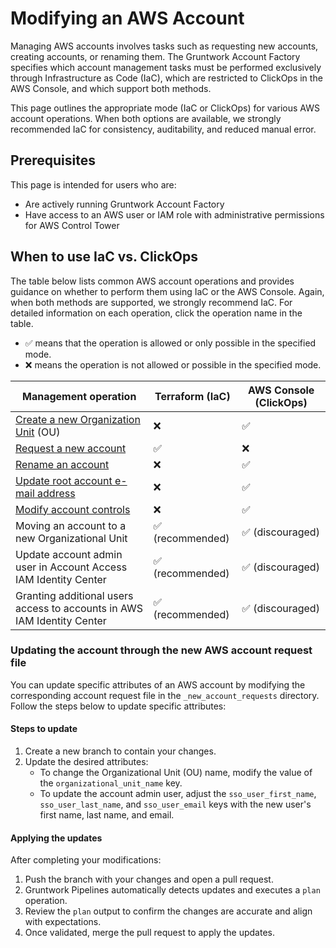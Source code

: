 # Modifying an AWS Account

Managing AWS accounts involves tasks such as requesting new accounts, creating accounts, or renaming them. The Gruntwork Account Factory specifies which account management tasks must be performed exclusively through Infrastructure as Code (IaC), which are restricted to ClickOps in the AWS Console, and which support both methods.

This page outlines the appropriate mode (IaC or ClickOps) for various AWS account operations. When both options are available, we strongly recommended IaC for consistency, auditability, and reduced manual error.


## Prerequisites

This page is intended for users who are:
- Are actively running Gruntwork Account Factory
- Have access to an AWS user or IAM role with administrative permissions for AWS Control Tower

## When to use IaC vs. ClickOps

The table below lists common AWS account operations and provides guidance on whether to perform them using IaC or the AWS Console. Again, when both methods are supported, we strongly recommend IaC. For detailed information on each operation, click the operation name in the table.

- ✅ means that the operation is allowed or only possible in the specified mode.
- ❌ means the operation is not allowed or possible in the specified mode.

| Management operation                                                                                                          | Terraform (IaC)  | AWS Console (ClickOps) |
|-------------------------------------------------------------------------------------------------------------------------------| ---------------- | ---------------------- |
| [Create a new Organization Unit](https://docs.aws.amazon.com/controltower/latest/userguide/create-new-ou.html) (OU)           | ❌               | ✅                     |
| [Request a new account](/2.0/docs/accountfactory/guides/vend-aws-account)                                                                                                         | ✅               | ❌                     |
| [Rename an account](https://docs.aws.amazon.com/controltower/latest/userguide/change-account-name.html)                       | ❌               | ✅                     |
| [Update root account e-mail address](https://docs.aws.amazon.com/accounts/latest/reference/manage-acct-update-root-user.html) | ❌               | ✅                     |
| [Modify account controls](https://docs.aws.amazon.com/controltower/latest/userguide/enable-controls-on-ou.html)               | ❌               | ✅                     |
| Moving an account to a new Organizational Unit                                                                                | ✅ (recommended) | ✅ (discouraged)       |
| Update account admin user in Account Access IAM Identity Center                                                               | ✅ (recommended) | ✅ (discouraged)       |
| Granting additional users access to accounts in AWS IAM Identity Center                                                       | ✅ (recommended) | ✅ (discouraged)       |

### Updating the account through the new AWS account request file

You can update specific attributes of an AWS account by modifying the corresponding account request file in the `_new_account_requests` directory. Follow the steps below to update specific attributes:

#### Steps to update

1. Create a new branch to contain your changes.
2. Update the desired attributes:
   - To change the Organizational Unit (OU) name, modify the value of the `organizational_unit_name` key.
   - To update the account admin user, adjust the `sso_user_first_name`, `sso_user_last_name`, and `sso_user_email` keys with the new user's first name, last name, and email.
     
#### Applying the updates

After completing your modifications:
1. Push the branch with your changes and open a pull request.
2. Gruntwork Pipelines automatically detects updates and executes a `plan` operation.
3. Review the `plan` output to confirm the changes are accurate and align with expectations.
4. Once validated, merge the pull request to apply the updates.
